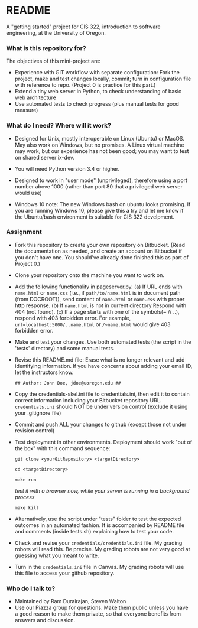 # README #

A "getting started" project for CIS 322, introduction to software engineering, at the University of Oregon.

### What is this repository for? ###

The objectives of this mini-project are:

  * Experience with GIT workflow with separate configuration: Fork the project, make and test changes locally, commit; turn in configuration file with reference to repo. (Project 0 is practice for this part.) 
  * Extend a tiny web server in Python, to check understanding of basic web architecture
  * Use automated tests to check progress (plus manual tests for good measure)

### What do I need?  Where will it work? ###

* Designed for Unix, mostly interoperable on Linux (Ubuntu) or MacOS. May also work on Windows, but no promises. A Linux virtual machine may work, but our experience has not been good; you may want to test on shared server ix-dev.

* You will need Python version 3.4 or higher. 

* Designed to work in "user mode" (unprivileged), therefore using a port number above 1000 (rather than port 80 that a privileged web server would use)

* Windows 10 note: The new Windows bash on ubuntu looks promising. If you are running Windows 10, please give this a try and let me know if the Ubuntu/bash environment is suitable for CIS 322 develpment. 

### Assignment ###
* Fork this repository to create your own repository on Bitbucket. (Read the documentation as needed, and create an account on Bitbucket if you don't have one. You should've already done finished this as part of Project 0.) 
* Clone your repository onto the machine you want to work on.
* Add the following functionality in pageserver.py. (a) If URL ends with `name.html` or `name.css` (i.e., if `path/to/name.html` is in document path (from DOCROOT)), send content of `name.html` or `name.css` with proper http response. (b) If `name.html` is not in current directory Respond with 404 (not found). (c) If a page starts with one of the symbols(~ // ..), respond with 403 forbidden error. For example, `url=localhost:5000/..name.html` or `/~name.html` would give 403 forbidden error.
* Make and test your changes. Use both automated tests (the script in the 'tests' directory) and some manual tests.
* Revise this README.md file: Erase what is no longer relevant and add identifying information. If you have concerns about adding your email ID, let the instructors know.
  
  ```
  ## Author: John Doe, jdoe@uoregon.edu ##
  ```
  
* Copy the credentials-skel.ini file to credentials.ini, then edit it to contain correct information including your Bitbucket repository URL. `credentials.ini` should NOT be under version control (exclude it using your .gitignore file)
* Commit and push ALL your changes to github (except those not under revision control)
* Test deployment in other environments. Deployment should work "out of the box" with this command sequence: 

  ```
  git clone <yourGitRepository> <targetDirectory>
  ```
  
  ```
  cd <targetDirectory>
  ```
  
  ```
  make run
  ```
  
  *test it with a browser now, while your server is running in a background process*

  ```
  make kill 
  ```
  
* Alternatively, use the script under "tests" folder to test the expected outcomes in an automated fashion. It is accompanied by README file and comments (inside tests.sh) explaining how to test your code.
* Check and revise your `credentials/credentials.ini` file. My grading robots will read this. Be precise. My grading robots are not very good at guessing what you meant to write.
* Turn in the `credentials.ini` file in Canvas. My grading robots will use this file to access your github repository.   

### Who do I talk to? ###

* Maintained by Ram Durairajan, Steven Walton
* Use our Piazza group for questions. Make them public unless you have a good reason to make them private, so that everyone benefits from answers and discussion. 
